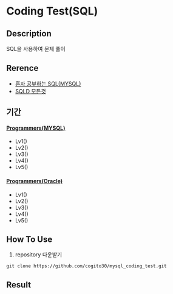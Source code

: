 # Coding Test(SQL)

## Description
SQL을 사용하여 문제 풀이

## Rerence
- [혼자 공부하는 SQL(MYSQL)](https://www.youtube.com/playlist?list=PLVsNizTWUw7GCfy5RH27cQL5MeKYnl8Pm)
- [SQLD 모든것](https://www.youtube.com/playlist?list=PLDI0745yTBjXFuIFYqq3vzcQYuVyajFpC)

## 기간
#### [Programmers(MYSQL)](https://school.programmers.co.kr/learn/challenges?order=acceptance_desc&page=1&languages=mysql)
- Lv1()
- Lv2()
- Lv3()
- Lv4()
- Lv5()

#### [Programmers(Oracle)](https://school.programmers.co.kr/learn/challenges?order=acceptance_desc&page=1&languages=oracle)
- Lv1()
- Lv2()
- Lv3()
- Lv4()
- Lv5()

## How To Use
1) repository 다운받기
```
git clone https://github.com/cogito30/mysql_coding_test.git
```

## Result
